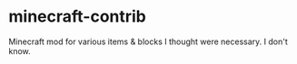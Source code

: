 # minecraft-contrib

Minecraft mod for various items & blocks I thought were necessary. I don't know.